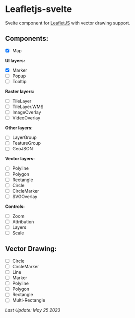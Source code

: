 # Leafletjs-svelte 

Svelte component for [LeafletJS](https://leafletjs.com/) with vector drawing support.


## Components:

- [x] Map
 
**UI layers:**
- [x] Marker
- [ ] Popup
- [ ] Tooltip

**Raster layers:**
- [ ] TileLayer
- [ ] TileLayer.WMS
- [ ] ImageOverlay
- [ ] VideoOverlay

**Other layers:**
- [ ] LayerGroup
- [ ] FeatureGroup
- [ ] GeoJSON

**Vector layers:**
- [ ] Polyline
- [ ] Polygon
- [ ] Rectangle
- [ ] Circle
- [ ] CircleMarker
- [ ] SVGOverlay

**Controls:**
- [ ] Zoom
- [ ] Attribution
- [ ] Layers
- [ ] Scale

## Vector Drawing:

- [ ] Circle
- [ ] CircleMarker
- [ ] Line
- [ ] Marker
- [ ] Polyline
- [ ] Polygon
- [ ] Rectangle
- [ ] Multi-Rectangle

_Last Update: May 25 2023_
